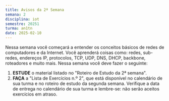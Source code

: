 ```yaml
---
title: Avisos da 2ª Semana
semana: 2
disciplina: iot
semestre: 20251
turma: an1tn
date: 2025-02-10
---
```


Nessa semana você começará a entender os conceitos básicos de redes de
computadores e da Internet. Você aprenderá coisas como: redes, sub-redes,
endereços IP, protocolos, TCP, UDP, DNS, DHCP, backbone, roteadores e muito
mais. Nessa semana você deve fazer o seguinte:

1. **ESTUDE** o material listado no "Roteiro de Estudo da 2ª semana".
1. **FAÇA** a "Lista de Exercícios n.º 2", que está disponível no calendário de
   sua turma e no roteiro de estudo da segunda semana. Verifique a data de
   entrega no calendário de sua turma e lembre-se: não serão aceitos exercícios
   em atraso.
